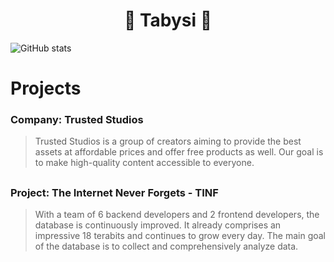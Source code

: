 <h1 align="center">🧨 Tabysi 🧨</h1>

![GitHub stats](https://github-readme-stats.vercel.app/api?username=tabysi&count_private=true&show_icons=true&theme=tokyonight)


# Projects

### Company: Trusted Studios
> Trusted Studios is a group of creators aiming to provide the best assets at affordable prices and offer free products as well. Our goal is to make high-quality content accessible to everyone.

##
### Project: The Internet Never Forgets - TINF
> With a team of 6 backend developers and 2 frontend developers, the database is continuously improved. It already comprises an impressive 18 terabits and continues to grow every day. The main goal of the database is to collect and comprehensively analyze data.
